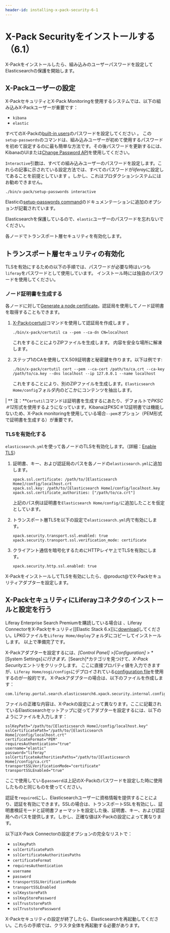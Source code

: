 ```yaml
---
header-id: installing-x-pack-security-6-1
---
```


# X-Pack Securityをインストールする（6.1）

X-Packをインストールしたら、組み込みのユーザーパスワードを設定してElasticsearchの保護を開始します。



## X-Packユーザーの設定


X-PackセキュリティとX-Pack Monitoringを使用するシステムでは、以下の組み込みX-Packユーザーが重要です：

- `kibana`
- `elastic`

すべてのX-Packの[built-in users](https://www.elastic.co/guide/en/x-pack/6.1/setting-up-authentication.html#built-in-users)のパスワードを設定してください 。
この`setup-passwords`のコマンドは、組み込みユーザーが初めて使用するパスワードを初めて設定するのに最も簡単な方法です。その後パスワードを更新するには、KibanaのUIまたは[Change Password API](https://www.elastic.co/guide/en/elasticsearch/reference/6.1/security-api-change-password.html)を使用してください。



`Interactive`引数は、すべての組み込みユーザーのパスワードを設定します。これらの記事に示されている設定方法では、すべてのパスワードが*liferay*に設定してあることを前提としています 。しかし、これはプロダクションシステムにはお勧めできません。



    ./bin/x-pack/setup-passwords interactive

Elasticの[setup-passwords command](https://www.elastic.co/guide/en/elasticsearch/reference/6.1/setup-passwords.html)のドキュメンテーションに追加のオプションが記載されています。



Elasticsearchを保護しているので、`elastic`ユーザーのパスワードを忘れないでください。



各ノードでトランスポート層セキュリティを有効化します。

## トランスポート層セキュリティの有効化

TLSを有効にするための以下の手順では、パスワードが必要な時はいつも`liferay`をパスワードとして使用しています。
インストール時には独自のパスワードを使用してください。



### ノード証明書を生成する

各ノードに対して[Generate a node certificate](https://www.elastic.co/guide/en/elasticsearch/reference/6.1/configuring-tls.html#node-certificates)。認証局を使用してノード証明書を取得することもできます。



1. [X-Pack`の`certutil](https://www.elastic.co/guide/en/elasticsearch/reference/6.1/certutil.html)コマンドを使用して認証局を作成します 。



       ./bin/x-pack/certutil ca --pem --ca-dn CN=localhost
   
   これをすることによりZIPファイルを生成します。
内容を安全な場所に解凍します。


2. ステップ1のCAを使用してX.509証明書と秘密鍵を作ります。以下は例です:

       ./bin/x-pack/certutil cert --pem --ca-cert /path/to/ca.crt --ca-key /path/to/ca.key --dns localhost --ip 127.0.0.1 --name localhost
   
   これをすることにより、別のZIPファイルを生成します。`Elasticsearch Home/config`フォルダ内のどこかにコンテンツを抽出します。

| ** 注：**`Certutil`コマンドは証明書を生成するにあたり、デフォルトで*PKSC＃12*形式を使用するようになっています。KibanaはPKSC＃12証明書では機能しないため、X-Pack monitoringを使用している場合`--pem`オプション（PEM形式で証明書を生成する）が重要です。

### TLSを有効化する

`elasticsearch.yml`を使って各ノードのTLSを有効化します。（詳細：[Enable TLS](https://www.elastic.co/guide/en/elasticsearch/reference/6.1/configuring-tls.html#enable-ssl)）


1. 証明書、キー、および認証局のパスを各ノードの`elasticsearch.yml`に追加します。



       xpack.ssl.certificate: /path/to/[Elasticsearch Home]/config/localhost.crt
       xpack.ssl.key: /path/to/[Elasticsearch Home]/config/localhost.key
       xpack.ssl.certificate_authorities: ["/path/to/ca.crt"]
   
   上記のパス例は証明書を`Elasticsearch Home/config/`に追加したことを仮定としています。



2. トランスポート層TLSを以下の設定で`elasticsearch.yml`内で有効にします。



       xpack.security.transport.ssl.enabled: true
       xpack.security.transport.ssl.verification_mode: certificate
   
3. クライアント通信を暗号化するためにHTTPレイヤ上でTLSを有効にします。



       xpack.security.http.ssl.enabled: true
   
X-PackをインストールしてTLSを有効にしたら、@product@でX-Packセキュリティアダプターを設定します。

## X-PackセキュリティにLiferayコネクタのインストールと設定を行う

Liferay Enterprise Search Premiumを購読している場合は 、Liferay ConnectorをX-Packセキュリティ[[Elastic Stack 6.x]]に[download](https://web.liferay.com/group/customer/dxp/downloads/enterprise-search)してください。LPKGファイルを`Liferay Home/deploy`フォルダにコピーしてインストールします。
以上で準備完了です。

X-Packアダプターを設定するには、*[Control Panel]* >*[Configuration]* > *[System Settings]*に行きます。*[Search]*カテゴリを見つけて、*X-Pack Security*エントリをクリックします。
ここに直接プロパティ値を入力できますが、`Liferay Home/osgi/configs`にデプロイされている[configuration file](/discover/portal/-/knowledge_base/7-1/understanding-system-configuration-files)を使用するのが一般的です。 X-Packアダプターの場合は、以下のファイルを作成します：

    com.liferay.portal.search.elasticsearch6.xpack.security.internal.configuration.XPackSecurityConfiguration.config

ファイルの正確な内容は、X-Packの設定によって異なります。ここに記載されているElasticsearchセットアップに従ってアダプターを設定するには、以下のようにファイルを入力します：

    sslKeyPath="/path/to/[Elasticsearch Home]/config/localhost.key"
    sslCertificatePath="/path/to/[Elasticsearch Home]/config/localhost.crt"
    certificateFormat="PEM"
    requiresAuthentication="true"
    username="elastic"
    password="liferay"
    sslCertificateAuthoritiesPaths="/path/to/[Elasticsearch Home]/config/ca.crt"
    transportSSLVerificationMode="certificate"
    transportSSLEnabled="true"

ここで使用している`password`は上記のX-Packのパスワードを設定した時に使用したものと同じものを使ってください。


認証を`required`にし、Elasticsearchユーザーに資格情報を提供することにより、認証を有効にできます。SSLの場合は、トランスポートSSLを有効にし、証明書検証モードと証明書フォーマットを設定した後、証明書、キー、および認証局へのパスを提供します。しかし、正確な値はX-Packの設定によって異なります。


以下はX-Pack Connectorの設定オプションの完全なリストで：

- `sslKeyPath`
- `sslCertificatePath`
- `sslCertificateAuthoritiesPaths`
- `certificateFormat`
- `requiresAuthentication`
- `username`
- `password`
- `transportSSLVerificationMode`
- `transportSSLEnabled`
- `sslKeystorePath`
- `sslKeyStorePassword`
- `sslTruststorePath`
- `sslTruststorePassword`

X-Packセキュリティの設定が終了したら、Elasticsearchを再起動してください。これらの手順では、クラスタ全体を再起動する必要があります。
